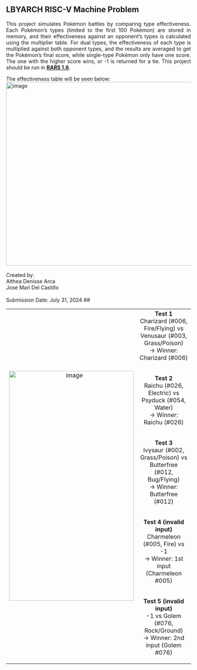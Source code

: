 ## LBYARCH RISC-V Machine Problem
<p align="justify">
This project simulates Pokémon battles by comparing type effectiveness. Each Pokémon’s types (limited to the first 100 Pokémon) are stored in memory, and their effectiveness against an opponent’s types is calculated using the multiplier table. For dual types, the effectiveness of each type is multiplied against both opponent types, and the results are averaged to get the Pokémon’s final score, while single-type Pokémon only have one score. The one with the higher score wins, or -1 is returned for a tie. This project should be run in <a href="https://github.com/TheThirdOne/rars/releases/download/v1.6/rars1_6.jar"><strong>RARS 1.6</strong></a>.
</p>
The effectiveness table will be seen below:
<img width="1027" height="501" alt="image" src="https://github.com/user-attachments/assets/ddd10c19-b821-4313-b3cb-c55b3440027f" />
<br><br>
Created by:<br> Althea Denisse Arca <br>
Jose Mari Del Castillo<br><br>
Submission Date: July 31, 2024
##
<div align="center">

<table width="100%">
  <tr>
    <td align="center" width="50%">
      <img width="340" height="627" alt="image" src="https://github.com/user-attachments/assets/362ad747-cffe-43e5-acac-b95736eb4dbc" />
    </td>
    <td align="center" width="50%">
<b>Test 1</b><br>
Charizard (#006, Fire/Flying) vs Venusaur (#003, Grass/Poison)<br>
→ Winner: Charizard (#006)<br><br>

<b>Test 2</b><br>
Raichu (#026, Electric) vs Psyduck (#054, Water)<br>
→ Winner: Raichu (#026)<br><br>

<b>Test 3</b><br>
Ivysaur (#002, Grass/Poison) vs Butterfree (#012, Bug/Flying)<br>
→ Winner: Butterfree (#012)<br><br>

<b>Test 4 (invalid input)</b><br>
Charmeleon (#005, Fire) vs -1<br>
→ Winner: 1st input (Charmeleon #005)<br><br>

<b>Test 5 (invalid input)</b><br>
-1 vs Golem (#076, Rock/Ground)<br>
→ Winner: 2nd input (Golem #076)<br>
    </td>
  </tr>
</table>

</div>
